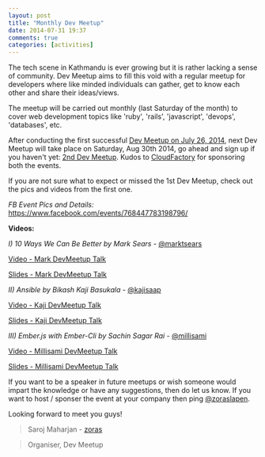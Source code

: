 ```yaml
---
layout: post
title: "Monthly Dev Meetup"
date: 2014-07-31 19:37
comments: true
categories: [activities]
---
```


The tech scene in Kathmandu is ever growing but it is rather lacking a sense of community. Dev Meetup aims to fill this void with a regular meetup for developers where like minded individuals can gather, get to know each other and share their ideas/views.

The meetup will be carried out monthly (last Saturday of the month) to cover web development topics like 'ruby', 'rails', 'javascript', 'devops', 'databases', etc.

After conducting the first successful [Dev Meetup on July 26, 2014](https://www.facebook.com/events/768447783198796/), next Dev Meetup will take place on Saturday, Aug 30th 2014, go ahead and sign up if you haven't yet: [2nd Dev Meetup](https://plus.google.com/events/cr78vpsi1466vv0ldj990fdgdr8). Kudos to [CloudFactory](http://www.cloudfactory.com) for sponsoring both the events.

If you are not sure what to expect or missed the 1st Dev Meetup, check out the pics and videos from the first one.

*FB Event Pics and Details:* https://www.facebook.com/events/768447783198796/

**Videos:**

_I) 10 Ways We Can Be Better by Mark Sears_ - [@marktsears](http://twitter.com/marktsears)

[Video - Mark DevMeetup Talk](https://www.youtube.com/watch?v=COBCnZls5rE&list=PLfetwPh8YcMmWWPSIKCS_KOeHRsr08sG6&index=1)

[Slides - Mark DevMeetup Talk](http://bit.ly/ktmdevmeetup)

_II) Ansible by Bikash Kaji Basukala_ - [@kajisaap](http://twitter.com/kajisaap)

[Video - Kaji DevMeetup Talk](https://www.youtube.com/watch?v=ZKoSG8bxw0A&list=PLfetwPh8YcMmWWPSIKCS_KOeHRsr08sG6&index=2)

[Slides - Kaji DevMeetup Talk](https://bit.ly/kajionansible)

_III) Ember.js with Ember-Cli by Sachin Sagar Rai_ - [@millisami](http://twitter.com/millisami)

[Video - Millisami DevMeetup Talk](https://www.youtube.com/watch?v=Z_HCTb5I1lM&index=3&list=PLfetwPh8YcMmWWPSIKCS_KOeHRsr08sG6)

[Slides - Millisami DevMeetup Talk](http://nepalonrails.com/blog/2014/07/emberjs-app-using-ember-cli/)

If you want to be a speaker in future meetups or wish someone would impart the knowledge or have any  suggestions, then do let us know. If you want to host / sponser the event at your company then ping [@zoraslapen](http://twitter.com/zoraslapen).

Looking forward to meet you guys!


> Saroj Maharjan - [zoras](http://github.com/zoras)

> Organiser, Dev Meetup
